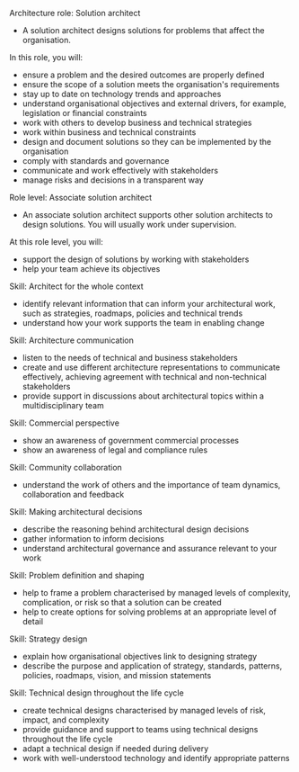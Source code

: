Architecture role: Solution architect
- A solution architect designs solutions for problems that affect the organisation.

In this role, you will:
- ensure a problem and the desired outcomes are properly defined
- ensure the scope of a solution meets the organisation's requirements
- stay up to date on technology trends and approaches
- understand organisational objectives and external drivers, for example, legislation or financial constraints
- work with others to develop business and technical strategies
- work within business and technical constraints
- design and document solutions so they can be implemented by the organisation
- comply with standards and governance
- communicate and work effectively with stakeholders
- manage risks and decisions in a transparent way

Role level: Associate solution architect
- An associate solution architect supports other solution architects to design solutions. You will usually work under supervision.

At this role level, you will:
- support the design of solutions by working with stakeholders
- help your team achieve its objectives

Skill: Architect for the whole context
- identify relevant information that can inform your architectural work, such as strategies, roadmaps, policies and technical trends
- understand how your work supports the team in enabling change​

Skill: Architecture communication
- listen to the needs of technical and business stakeholders
- create and use different architecture representations to communicate effectively, achieving agreement with technical and non-technical stakeholders
- provide support in discussions about architectural topics within a multidisciplinary team

Skill: Commercial perspective
- show an awareness of government commercial processes
- show an awareness of legal and compliance rules

Skill: Community collaboration
- understand the work of others and the importance of team dynamics, collaboration and feedback

Skill: Making architectural decisions
- describe the reasoning behind architectural design decisions
- gather information to inform decisions
- understand architectural governance and assurance relevant to your work

Skill: Problem definition and shaping
- help to frame a problem characterised by managed levels of complexity, complication, or risk so that a solution can be created
- help to create options for solving problems at an appropriate level of detail

Skill: Strategy design
- explain how organisational objectives link to designing strategy
- describe the purpose and application of strategy, standards, patterns, policies, roadmaps, vision, and mission statements

Skill: Technical design throughout the life cycle
- create technical designs characterised by managed levels of risk, impact, and complexity
- provide guidance and support to teams using technical designs throughout the life cycle
- adapt a technical design if needed during delivery
- work with well-understood technology and identify appropriate patterns